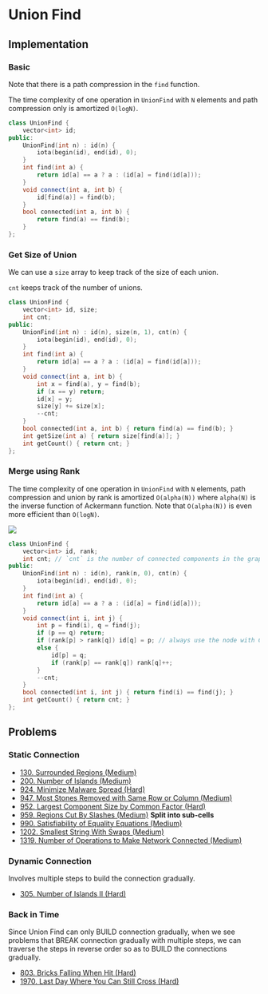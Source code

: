 # Union Find

## Implementation

### Basic

Note that there is a path compression in the `find` function. 

The time complexity of one operation in `UnionFind` with `N` elements and path compression only is amortized `O(logN)`.

```cpp
class UnionFind {
    vector<int> id;
public:
    UnionFind(int n) : id(n) {
        iota(begin(id), end(id), 0);
    }
    int find(int a) {
        return id[a] == a ? a : (id[a] = find(id[a]));
    }
    void connect(int a, int b) {
        id[find(a)] = find(b);
    }
    bool connected(int a, int b) {
        return find(a) == find(b);
    }
};
```

### Get Size of Union

We can use a `size` array to keep track of the size of each union.

`cnt` keeps track of the number of unions.

```cpp
class UnionFind {
    vector<int> id, size;
    int cnt;
public:
    UnionFind(int n) : id(n), size(n, 1), cnt(n) {
        iota(begin(id), end(id), 0);
    }
    int find(int a) {
        return id[a] == a ? a : (id[a] = find(id[a]));
    }
    void connect(int a, int b) {
        int x = find(a), y = find(b);
        if (x == y) return;
        id[x] = y;
        size[y] += size[x];
        --cnt;
    }
    bool connected(int a, int b) { return find(a) == find(b); }
    int getSize(int a) { return size[find(a)]; }
    int getCount() { return cnt; }
};
```


### Merge using Rank

The time complexity of one operation in `UnionFind` with `N` elements, path compression and union by rank is amortized `O(alpha(N))` where `alpha(N)` is the inverse function of Ackermann function. Note that `O(alpha(N))` is even more efficient than `O(logN)`.

![](./union-by-rank.png)

```cpp
class UnionFind {
    vector<int> id, rank;
    int cnt; // `cnt` is the number of connected components in the graph
public:
    UnionFind(int n) : id(n), rank(n, 0), cnt(n) {
        iota(begin(id), end(id), 0);
    }
    int find(int a) {
        return id[a] == a ? a : (id[a] = find(id[a]));
    }
    void connect(int i, int j) {
        int p = find(i), q = find(j);
        if (p == q) return;
        if (rank[p] > rank[q]) id[q] = p; // always use the node with GREATER rank as the root
        else {
            id[p] = q;
            if (rank[p] == rank[q]) rank[q]++;
        }
        --cnt;
    }
    bool connected(int i, int j) { return find(i) == find(j); }
    int getCount() { return cnt; }
};
```

## Problems

### Static Connection

* [130. Surrounded Regions (Medium)](https://leetcode.com/problems/surrounded-regions/)
* [200. Number of Islands (Medium)](https://leetcode.com/problems/number-of-islands/)
* [924. Minimize Malware Spread \(Hard\)](https://leetcode.com/problems/minimize-malware-spread/)
* [947. Most Stones Removed with Same Row or Column \(Medium\)](https://leetcode.com/problems/most-stones-removed-with-same-row-or-column/)
* [952. Largest Component Size by Common Factor (Hard)](https://leetcode.com/problems/largest-component-size-by-common-factor/)
* [959. Regions Cut By Slashes (Medium)](https://leetcode.com/problems/regions-cut-by-slashes/) **Split into sub-cells**
* [990. Satisfiability of Equality Equations (Medium)](https://leetcode.com/problems/satisfiability-of-equality-equations/)
* [1202. Smallest String With Swaps (Medium)](https://leetcode.com/problems/smallest-string-with-swaps/)
* [1319. Number of Operations to Make Network Connected \(Medium\)](https://leetcode.com/problems/number-of-operations-to-make-network-connected/)

### Dynamic Connection

Involves multiple steps to build the connection gradually.

* [305. Number of Islands II (Hard)](https://leetcode.com/problems/number-of-islands-ii)

### Back in Time

Since Union Find can only BUILD connection gradually, when we see problems that BREAK connection gradually with multiple steps, we can traverse the steps in reverse order so as to BUILD the connections gradually.

* [803. Bricks Falling When Hit (Hard)](https://leetcode.com/problems/bricks-falling-when-hit)
* [1970. Last Day Where You Can Still Cross (Hard)](https://leetcode.com/problems/last-day-where-you-can-still-cross)